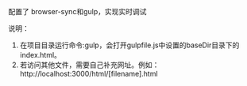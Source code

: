 配置了 browser-sync和gulp，实现实时调试

说明：  
1. 在项目目录运行命令:gulp，会打开gulpfile.js中设置的baseDir目录下的index.html。  
2. 若访问其他文件，需要自己补充网址。例如：http://localhost:3000/html/[filename].html
